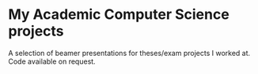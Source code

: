 # My Academic Computer Science projects

A selection of beamer presentations for theses/exam projects I worked at. Code available on request.
